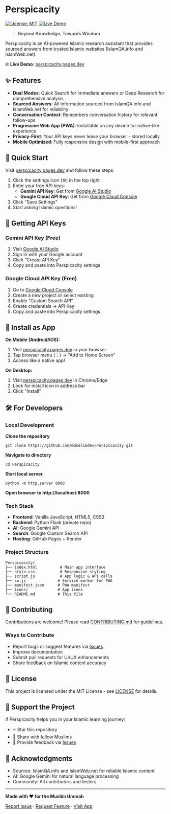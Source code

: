 # Perspicacity

[![License: MIT](https://img.shields.io/badge/License-MIT-yellow.svg)](https://opensource.org/licenses/MIT)
[![Live Demo](https://img.shields.io/badge/demo-online-green.svg)](https://perspicacity.is-cool.dev)

> **Beyond Knowledge, Towards Wisdom**

Perspicacity is an AI-powered Islamic research assistant that provides sourced answers from trusted Islamic websites (IslamQA.info and IslamWeb.net).

🌐 **Live Demo**: [perspicacity.pages.dev](https://perspicacity.pages.dev)

## ✨ Features

- **Dual Modes**: Quick Search for immediate answers or Deep Research for comprehensive analysis
- **Sourced Answers**: All information sourced from IslamQA.info and IslamWeb.net for reliability
- **Conversation Context**: Remembers conversation history for relevant follow-ups
- **Progressive Web App (PWA)**: Installable on any device for native-like experience
- **Privacy-First**: Your API keys never leave your browser - stored locally
- **Mobile Optimized**: Fully responsive design with mobile-first approach

## 🚀 Quick Start

Visit [perspicacity.pages.dev](https://perspicacity.pages.dev) and follow these steps:

1. Click the settings icon (⚙️) in the top right
2. Enter your free API keys:
   - **Gemini API Key**: Get from [Google AI Studio](https://aistudio.google.com/app/apikey)
   - **Google Cloud API Key**: Get from [Google Cloud Console](https://console.cloud.google.com/)
3. Click "Save Settings"
4. Start asking Islamic questions!

## 🔑 Getting API Keys

### Gemini API Key (Free)
1. Visit [Google AI Studio](https://aistudio.google.com/app/apikey)
2. Sign in with your Google account
3. Click "Create API Key"
4. Copy and paste into Perspicacity settings

### Google Cloud API Key (Free)
1. Go to [Google Cloud Console](https://console.cloud.google.com/)
2. Create a new project or select existing
3. Enable "Custom Search API"
4. Create credentials → API Key
5. Copy and paste into Perspicacity settings

## 📱 Install as App

**On Mobile (Android/iOS):**
1. Visit [perspicacity.pages.dev](https://perspicacity.pages.dev) in your browser
2. Tap browser menu (⋮) → "Add to Home Screen"
3. Access like a native app!

**On Desktop:**
1. Visit [perspicacity.pages.dev](https://perspicacity.pages.dev) in Chrome/Edge
2. Look for install icon in address bar
3. Click "Install"

## 🛠️ For Developers

### Local Development
**Clone the repository**
```
git clone https://github.com/mdselimdev/Perspicacity.git
```
**Navigate to directory**
```
cd Perspicacity
```
**Start local server**
```
python -m http.server 8000
```
**Open browser to http://localhost:8000**

### Tech Stack
- **Frontend**: Vanilla JavaScript, HTML5, CSS3
- **Backend**: Python Flask (private repo)
- **AI**: Google Gemini API
- **Search**: Google Custom Search API
- **Hosting**: GitHub Pages + Render

### Project Structure
```
Perspicacity/
├── index.html          # Main app interface
├── style.css           # Responsive styling
├── script.js           # App logic & API calls
├── sw.js              # Service worker for PWA
├── manifest.json      # PWA manifest
├── icons/             # App icons
└── README.md          # This file
```

## 🤝 Contributing

Contributions are welcome! Please read [CONTRIBUTING.md](CONTRIBUTING.md) for guidelines.

### Ways to Contribute
- Report bugs or suggest features via [Issues](https://github.com/mdselimdev/Perspicacity/issues)
- Improve documentation
- Submit pull requests for UI/UX enhancements
- Share feedback on Islamic content accuracy

## 📄 License

This project is licensed under the MIT License - see [LICENSE](LICENSE.txt) for details.

## 🌟 Support the Project

If Perspicacity helps you in your Islamic learning journey:
- ⭐ Star this repository
- 🔄 Share with fellow Muslims
- 📢 Provide feedback via [Issues](https://github.com/mdselimdev/Perspicacity/issues)

## 🙏 Acknowledgments

- Sources: IslamQA.info and IslamWeb.net for reliable Islamic content
- AI: Google Gemini for natural language processing
- Community: All contributors and testers

---

**Made with ❤️ for the Muslim Ummah**

[Report Issue](https://github.com/mdselimdev/Perspicacity/issues) · [Request Feature](https://github.com/mdselimdev/Perspicacity/issues) · [Visit App](https://perspicacity.pages.dev)
